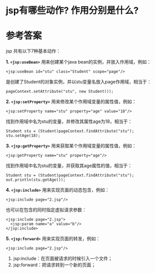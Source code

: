 # jsp有哪些动作? 作用分别是什么?

# 参考答案

jsp 共有以下7种基本动作：

**1. `<jsp:useBean>`**
用来创建某个java bean的实例，并放入作用域，例如：
```
<jsp:useBean id="stu" class="Student" scope="page"/>
```
是创建了Student的对象实例，并以stu变量名放入page作用域，相当于：

```
pageContext.setAttribute("stu", new Student());
```

**2. `<jsp:setProperty>`**
用来修改某个作用域变量的属性值，例如：
```
<jsp:setProperty name="stu" property="age" value="18"/>
```
找到作用域中名为stu的变量，并修改其属性age为18，相当于：

```
Student stu = (Student)pageContext.findAttribute("stu");
stu.setAge(18);
```

**3. `<jsp:getProperty>`**
用来获取某个作用域变量的属性值，例如：
```
<jsp:getProperty name="stu" property="age"/>
```
找到作用域中名为stu的变量，并获取其age属性的值，相当于：

```
Student stu = (Student)pageContext.findAttribute("stu");
out.println(stu.getAge());
```

**4. `<jsp:include>`**
用来实现页面的动态包含，例如：
```
<jsp:include page="2.jsp"/>
```
也可以在包含的同时指定虚拟请求参数：
```
<jsp:include page="2.jsp">
  <jsp:param name="a" value="b"/>
</jsp:include>
```

**5. `<jsp:forward>`**
用来实现页面的转发，例如：
```
<jsp:include page="2.jsp"/>
```


 
1. jsp:include：在页面被请求的时候引入一个文件； 
5. jsp:forward：把请求转到一个新的页面； 
